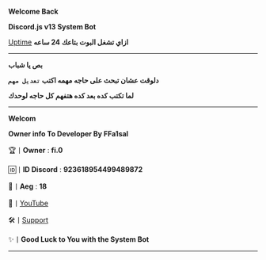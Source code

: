 **Welcome Back**

**Discord.js v13 System Bot**

[Uptime](https://uptimerobot.com/) **ازاي تشغل البوت بتاعك 24 ساعه**
______________________________________________________________________________________
**بص يا شباب**

**دلوقت عشان تبحث على حاجه مهمه اكتب `تعديل مهم`**

**لما تكتب كده بعد كده هتفهم كل حاجه لوحدك**

_____________________________________________________________________________________
**Welcom**

**Owner info To Developer By FFa1sal**

🏆丨**Owner** : **fi.0**

🆔丨**ID Discord** : **923618954499489872**

💫丨**Aeg** : **18**

🎥丨[YouTube](https://bit.ly/FFa1sall)

🛠️丨[Support](https://discord.gg/yUyv3ycPSC)

✨丨**Good Luck to You with the System Bot**
_____________________________________________________________________________________
